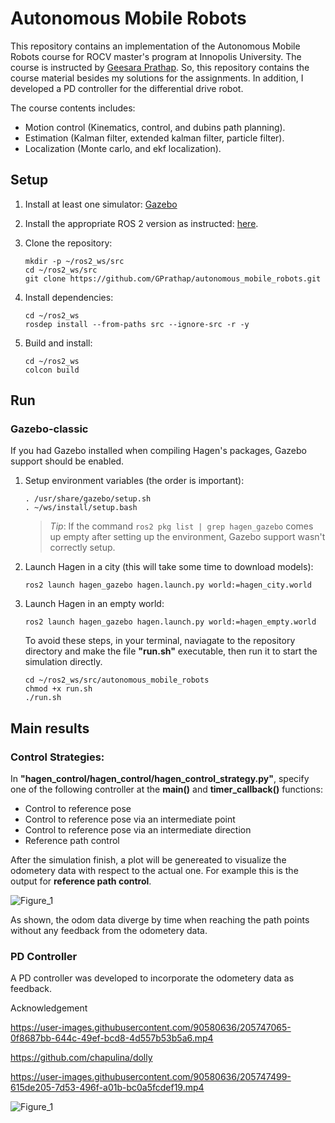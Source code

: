 # Autonomous Mobile Robots

This repository contains an implementation of the Autonomous Mobile Robots course for ROCV master's program at Innopolis University. The course is instructed by [Geesara Prathap](https://github.com/GPrathap). So, this repository contains the course material besides my solutions for the assignments. In addition, I developed a PD controller for the differential drive robot. 

The course contents includes:
- Motion control (Kinematics, control, and dubins path planning).
- Estimation (Kalman filter, extended kalman filter, particle filter).
- Localization (Monte carlo, and ekf localization).

## Setup

1. Install at least one simulator:
   [Gazebo](http://gazebosim.org/tutorials?cat=install) 

2. Install the appropriate ROS 2 version as instructed:
   [here](https://index.ros.org/doc/ros2/Installation/Linux-Install-Debians/).

3. Clone the repository:
    
       mkdir -p ~/ros2_ws/src
       cd ~/ros2_ws/src
       git clone https://github.com/GPrathap/autonomous_mobile_robots.git

4. Install dependencies:

       cd ~/ros2_ws
       rosdep install --from-paths src --ignore-src -r -y

5. Build and install:

       cd ~/ros2_ws
       colcon build

## Run

### Gazebo-classic

If you had Gazebo installed when compiling Hagen's packages, Gazebo support should be enabled.

1. Setup environment variables (the order is important):

       . /usr/share/gazebo/setup.sh
       . ~/ws/install/setup.bash

   > *Tip*: If the command `ros2 pkg list | grep hagen_gazebo` comes up empty after setting up the environment, 
     Gazebo support wasn't correctly setup.

2. Launch Hagen in a city (this will take some time to download models):

       ros2 launch hagen_gazebo hagen.launch.py world:=hagen_city.world

3. Launch Hagen in an empty world:

       ros2 launch hagen_gazebo hagen.launch.py world:=hagen_empty.world
        

   To avoid these steps, in your terminal, naviagate to the repository directory and make the file **"run.sh"** executable, then run it to start the simulation directly.
    
       cd ~/ros2_ws/src/autonomous_mobile_robots
       chmod +x run.sh
       ./run.sh


## Main results
### Control Strategies:
In **"hagen_control/hagen_control/hagen_control_strategy.py"**, specify one of the following controller at the **main()** and **timer_callback()** functions:
- Control to reference pose
- Control to reference pose via an intermediate point
- Control to reference pose via an intermediate direction
- Reference path control

After the simulation finish, a plot will be genereated to visualize the odometery data with respect to the actual one. 
For example this is the output for **reference path control**.


![Figure_1](https://user-images.githubusercontent.com/90580636/205742442-8d85d9fe-d796-46a2-90dc-d46950d02255.png)
<!-- <p float="left">
    <img src="https://user-images.githubusercontent.com/90580636/205742442-8d85d9fe-d796-46a2-90dc-d46950d02255.png" width="600" height="450" />
</p> -->

As shown, the odom data diverge by time when reaching the path points without any feedback from the odometery data.

### PD Controller
A PD controller was developed to incorporate the odometery data as feedback.

<!-- ![ezgif com-gif-maker](https://user-images.githubusercontent.com/90580636/205746842-4abcf643-457c-45e6-ae3a-64f5140043e4.gif) -->

Acknowledgement

https://user-images.githubusercontent.com/90580636/205747065-0f8687bb-644c-49ef-bcd8-4d557b53b5a6.mp4


   https://github.com/chapulina/dolly




https://user-images.githubusercontent.com/90580636/205747499-615de205-7d53-496f-a01b-bc0a5fcdef19.mp4


![Figure_1](https://user-images.githubusercontent.com/90580636/205747519-f6d9cff2-db78-448a-bbf1-0c6f8e797446.png)

